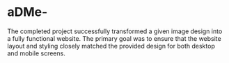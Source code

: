 # aDMe-
The completed project successfully transformed a given image design into a fully functional website. The primary goal was to ensure that the website layout and styling closely matched the provided design for both desktop and mobile screens.
